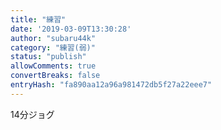 ```yaml
---
title: "練習"
date: '2019-03-09T13:30:28'
author: "subaru44k"
category: "練習(弱)"
status: "publish"
allowComments: true
convertBreaks: false
entryHash: "fa890aa12a96a981472db5f27a22eee7"
---
```

14分ジョグ
